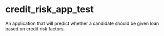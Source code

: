 # credit_risk_app_test
An application that will predict whether a candidate should be given loan based on credit risk factors. 
